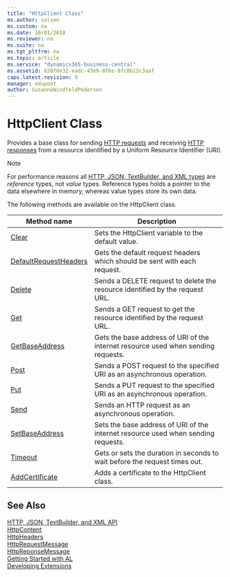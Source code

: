 ```yaml
---
title: "HttpClient Class"
ms.author: solsen
ms.custom: na
ms.date: 10/01/2018
ms.reviewer: na
ms.suite: na
ms.tgt_pltfrm: na
ms.topic: article
ms.service: "dynamics365-business-central"
ms.assetid: 620f0e32-eadc-43e9-8f6e-8fc0b12c3aaf
caps.latest.revision: 9
manager: edupont
author: SusanneWindfeldPedersen
---
```




# HttpClient Class
Provides a base class for sending [HTTP requests](httprequestmessage-class.md) and receiving [HTTP responses](httpresponsemessage-class.md) from a resource identified by a Uniform Resource Identifier (URI).

> [!NOTE]
> For performance reasons all [HTTP, JSON, TextBuilder, and XML types](../devenv-restapi-overview.md) are *reference* types, not *value* types. Reference types holds a pointer to the data elsewhere in memory, whereas value types store its own data. 

The following methods are available on the HttpClient class.

|Method name|Description|
|-----------|-----------|
|[Clear](httpclient-clear-method.md)|Sets the HttpClient variable to the default value.|
|[DefaultRequestHeaders](httpclient-defaultrequestheaders-method.md)|Gets the default request headers which should be sent with each request.|
|[Delete](httpclient-delete-method.md)|Sends a DELETE request to delete the resource identified by the request URL.|
|[Get](httpclient-get-method.md)|Sends a GET request to get the resource identified by the request URL.|
|[GetBaseAddress](httpclient-getbaseaddress-method.md)|Gets the base address of URI of the internet resource used when sending requests.|
|[Post](httpclient-post-method.md)|Sends a POST request to the specified URI as an asynchronous operation.|
|[Put](httpclient-put-method.md)|Sends a PUT request to the specified URI as an asynchronous operation.|
|[Send](httpclient-send-method.md)|Sends an HTTP request as an asynchronous operation.|
|[SetBaseAddress](httpclient-setbaseaddress-method.md)|Sets the base address of URI of the internet resource used when sending requests.|
|[Timeout](httpclient-timeout-method.md)|Gets or sets the duration in seconds to wait before the request times out.|
|[AddCertificate](httpclient-addcertificate-method.md)|Adds a certificate to the HttpClient class.|

## See Also
[HTTP, JSON, TextBuilder, and XML API](../devenv-restapi-overview.md)  
[HttpContent](httpcontent-class.md)  
[HttpHeaders](httpheaders-class.md)  
[HttpRequestMessage](httprequestmessage-class.md)  
[HttpReponseMessage](httpresponsemessage-class.md)  
[Getting Started with AL](../devenv-get-started.md)  
[Developing Extensions](../devenv-dev-overview.md)  
